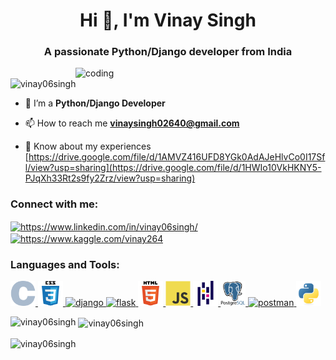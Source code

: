 
<h1 align="center">Hi 👋, I'm Vinay Singh</h1>
<h3 align="center">A passionate Python/Django developer from India</h3>

<image align="right" alt="coding" width="400" src="https://miro.medium.com/v2/resize:fit:1400/1*defveqJwCb77B2UJOCuGuA.gif">

<p align="left"> <img src="https://komarev.com/ghpvc/?username=vinay06singh&label=Profile%20views&color=0e75b6&style=flat" alt="vinay06singh" /> </p>

- 🌱 I’m a **Python/Django Developer**

- 📫 How to reach me **vinaysingh02640@gmail.com**

- 📄 Know about my experiences [https://drive.google.com/file/d/1AMVZ416UFD8YGk0AdAJeHlvCo0I17Sfl/view?usp=sharing](https://drive.google.com/file/d/1HWIo10VkHKNY5-PJqXh33Rt2s9fy2Zrz/view?usp=sharing)

<h3 align="left">Connect with me:</h3>
<p align="left">
<a href="https://www.linkedin.com/in/vinay06singh/" target="blank"><img align="center" src="https://raw.githubusercontent.com/rahuldkjain/github-profile-readme-generator/master/src/images/icons/Social/linked-in-alt.svg" alt="https://www.linkedin.com/in/vinay06singh/" height="30" width="40" /></a>
<a href="https://kaggle.com/https://www.kaggle.com/vinay264" target="blank"><img align="center" src="https://raw.githubusercontent.com/rahuldkjain/github-profile-readme-generator/master/src/images/icons/Social/kaggle.svg" alt="https://www.kaggle.com/vinay264" height="30" width="40" /></a>
</p>

<h3 align="left">Languages and Tools:</h3>
<p align="left"> <a href="https://www.cprogramming.com/" target="_blank" rel="noreferrer"> <img src="https://raw.githubusercontent.com/devicons/devicon/master/icons/c/c-original.svg" alt="c" width="40" height="40"/> </a> <a href="https://www.w3schools.com/css/" target="_blank" rel="noreferrer"> <img src="https://raw.githubusercontent.com/devicons/devicon/master/icons/css3/css3-original-wordmark.svg" alt="css3" width="40" height="40"/> </a> <a href="https://www.djangoproject.com/" target="_blank" rel="noreferrer"> <img src="https://cdn.worldvectorlogo.com/logos/django.svg" alt="django" width="40" height="40"/> </a> <a href="https://flask.palletsprojects.com/" target="_blank" rel="noreferrer"> <img src="https://www.vectorlogo.zone/logos/pocoo_flask/pocoo_flask-icon.svg" alt="flask" width="40" height="40"/> </a> <a href="https://www.w3.org/html/" target="_blank" rel="noreferrer"> <img src="https://raw.githubusercontent.com/devicons/devicon/master/icons/html5/html5-original-wordmark.svg" alt="html5" width="40" height="40"/> </a> <a href="https://developer.mozilla.org/en-US/docs/Web/JavaScript" target="_blank" rel="noreferrer"> <img src="https://raw.githubusercontent.com/devicons/devicon/master/icons/javascript/javascript-original.svg" alt="javascript" width="40" height="40"/> </a> <a href="https://pandas.pydata.org/" target="_blank" rel="noreferrer"> <img src="https://raw.githubusercontent.com/devicons/devicon/2ae2a900d2f041da66e950e4d48052658d850630/icons/pandas/pandas-original.svg" alt="pandas" width="40" height="40"/> </a> <a href="https://www.postgresql.org" target="_blank" rel="noreferrer"> <img src="https://raw.githubusercontent.com/devicons/devicon/master/icons/postgresql/postgresql-original-wordmark.svg" alt="postgresql" width="40" height="40"/> </a> <a href="https://postman.com" target="_blank" rel="noreferrer"> <img src="https://www.vectorlogo.zone/logos/getpostman/getpostman-icon.svg" alt="postman" width="40" height="40"/> </a> <a href="https://www.python.org" target="_blank" rel="noreferrer"> <img src="https://raw.githubusercontent.com/devicons/devicon/master/icons/python/python-original.svg" alt="python" width="40" height="40"/> </a> </p>

<p><img align="left" src="https://github-readme-stats.vercel.app/api/top-langs?username=vinay06singh&show_icons=true&locale=en&layout=compact" alt="vinay06singh" /></p>

<p>&nbsp;<img align="center" src="https://github-readme-stats.vercel.app/api?username=vinay06singh&show_icons=true&locale=en" alt="vinay06singh" /></p>

<p><img align="center" src="https://github-readme-streak-stats.herokuapp.com/?user=vinay06singh&" alt="vinay06singh" /></p>

